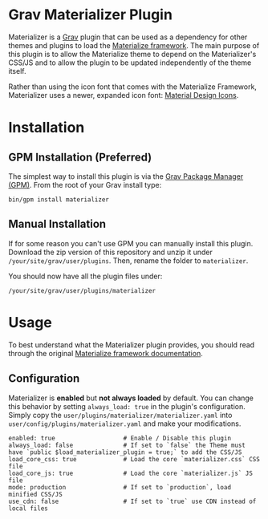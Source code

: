 # Grav Materializer Plugin

Materializer is a [Grav](http://github.com/getgrav/grav) plugin that can be used as a dependency for other themes and plugins to load the [Materialize framework](http://materializecss.com).  The main purpose of this plugin is to allow the Materialize theme to depend on the Materializer's CSS/JS and to allow the plugin to be updated independently of the theme itself.

Rather than using the icon font that comes with the Materialize Framework, Materializer uses a newer, expanded icon font: [Material Design Icons](http://materialdesignicons.com).

# Installation

## GPM Installation (Preferred)

The simplest way to install this plugin is via the [Grav Package Manager (GPM)](http://learn.getgrav.org/advanced/grav-gpm).  From the root of your Grav install type:

    bin/gpm install materializer

## Manual Installation

If for some reason you can't use GPM you can manually install this plugin. Download the zip version of this repository and unzip it under `/your/site/grav/user/plugins`. Then, rename the folder to `materializer`.

You should now have all the plugin files under:

	/your/site/grav/user/plugins/materializer

# Usage

To best understand what the Materializer plugin provides, you should read through the original [Materialize framework documentation](http://materializecss.com).

## Configuration

Materializer is **enabled** but **not always loaded** by default.  You can change this behavior by setting `always_load: true` in the plugin's configuration.  Simply copy the `user/plugins/materializer/materializer.yaml` into `user/config/plugins/materializer.yaml` and make your modifications.

```
enabled: true                   # Enable / Disable this plugin
always_load: false              # If set to `false` the Theme must have `public $load_materializer_plugin = true;` to add the CSS/JS
load_core_css: true             # Load the core `materializer.css` CSS file
load_core_js: true              # Load the core `materializer.js` JS file
mode: production                # If set to `production`, load minified CSS/JS
use_cdn: false                  # If set to `true` use CDN instead of local files
